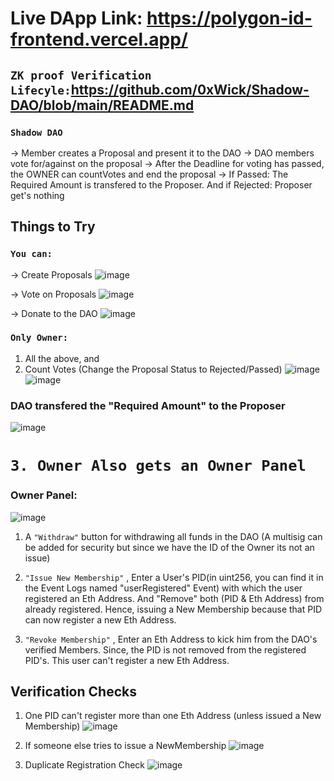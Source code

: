 
# Live DApp Link: https://polygon-id-frontend.vercel.app/

## `ZK proof Verification Lifecyle:`https://github.com/0xWick/Shadow-DAO/blob/main/README.md

### `Shadow DAO`

-> Member creates a Proposal and present it to the DAO
-> DAO members vote for/against on the proposal
-> After the Deadline for voting has passed, the OWNER can countVotes and end the proposal
-> If Passed: The Required Amount is transfered to the Proposer. And if Rejected: Proposer get's nothing

## Things to Try

### `You can:`

-> Create Proposals
![image](https://user-images.githubusercontent.com/69587947/227927145-6e5d4cd3-7024-4249-9d44-99e501bbc295.png)

-> Vote on Proposals
![image](https://user-images.githubusercontent.com/69587947/227927923-89613f9a-b4c2-46af-8086-39e58edffc99.png)

-> Donate to the DAO
![image](https://user-images.githubusercontent.com/69587947/227927355-c300484e-4805-44ed-8a75-100f7034cdf1.png)

### `Only Owner:`

1. All the above, and
2. Count Votes (Change the Proposal Status to Rejected/Passed)
![image](https://user-images.githubusercontent.com/69587947/227927454-507f0d61-9ece-4176-8988-bdb24239a759.png)
![image](https://user-images.githubusercontent.com/69587947/227927815-08f55775-9edf-45fb-be70-9228fae76ef9.png)

### DAO transfered the "Required Amount" to the Proposer
![image](https://user-images.githubusercontent.com/69587947/227928076-1f6ee474-2695-4ecc-b8b5-ca45111355a2.png)

# `3. Owner Also gets an Owner Panel`

### Owner Panel:
![image](https://user-images.githubusercontent.com/69587947/227928196-f8cf1f22-fefd-46cf-b356-d098b3bcb7d5.png)

1. A `"Withdraw"` button for withdrawing all funds in the DAO (A multisig can be added for security but since we have the ID of the Owner its not an issue)

2. `"Issue New Membership"` , Enter a User's PID(in uint256, you can find it in the Event Logs named "userRegistered" Event) with which the user registered an Eth Address. And "Remove" both (PID & Eth Address) from already registered. Hence, issuing a New Membership because that PID can now register a new Eth Address.

3. `"Revoke Membership"` , Enter an Eth Address to kick him from the DAO's verified Members. Since, the PID is not removed from the registered PID's. This user can't register a new Eth Address.

## Verification Checks

1. One PID can't register more than one Eth Address (unless issued a New Membership)
![image](https://user-images.githubusercontent.com/69587947/208858843-0b5aa396-fa01-4794-93ce-82d73de2bec1.png)

2. If someone else tries to issue a NewMembership
![image](https://user-images.githubusercontent.com/69587947/208859500-20f1d19d-3372-499c-ae69-dc23852076a7.png)

3. Duplicate Registration Check
![image](https://user-images.githubusercontent.com/69587947/208859716-030c555d-aebb-411a-ad11-1cdffc526b4d.png)
